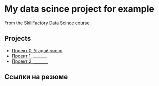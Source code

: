 # My data scince project for example

From the [SkillFactory Data Scince course]().

## Projects

* [Проект 0. Угадай число](https://github.com/DadonovIV/for_sf_ds/tree/main/project_0)
* [Проект 1. _______](_____)
* [Проект 2. _______](_____)

## Ссылки на резюме
